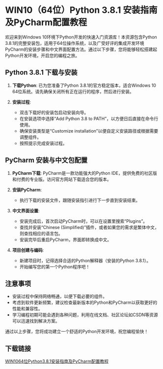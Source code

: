 # WIN10（64位）Python 3.8.1 安装指南及PyCharm配置教程

欢迎来到Windows 10环境下Python开发的快速入门资源库！本资源包含Python 3.8.1的完整安装包，适用于64位操作系统，以及广受好评的集成开发环境PyCharm的安装步骤和中文界面配置方法。通过以下步骤，您将能够轻松搭建起Python开发环境，开启您的编程之旅。

## Python 3.8.1 下载与安装

1. **下载Python**: 已为您准备了Python 3.8.1的官方稳定版本，适合Windows 10 64位系统。请先确保关闭所有正在运行的程序，然后进行安装。
   
2. **安装过程**:
   - 双击下载好的安装包启动安装向导。
   - 在安装选项中选择“Add Python 3.8 to PATH”，以方便日后直接在命令行使用。
   - 确保安装类型是“Customize installation”以便自定义安装路径或根据需要调整组件。
   - 按照提示完成安装过程。

## PyCharm 安装与中文包配置

1. **PyCharm下载**: PyCharm是一款功能强大的Python IDE，提供免费的社区版和付费的专业版。访问官方网站下载适合您的版本。
   
2. **安装PyCharm**:
   - 执行下载的安装文件，跟随安装指引进行下一步直到安装结束。
   
3. **中文界面设置**:
   - 安装完成后，首次启动PyCharm时，可以在设置里搜索“Plugins”。
   - 查找并安装“Chinese (Simplified)”插件，或者如果您的需求是繁体中文，则查找相应的语言包。
   - 安装完毕后重启PyCharm，界面即转换成中文。

4. **项目创建与编码**:
   - 新建项目时，记得选择合适的Python解释器（安装的Python 3.8.1）。
   - 开始编写您的第一个Python程序吧！

## 注意事项

- 安装过程中保持网络畅通，以便下载必要的组件。
- 考虑到软件更新频繁，建议检查最新版本的Python和PyCharm以获取更好的性能和兼容性。
- 学习编程初期可能会遇到各种问题，利用在线文档、社区论坛如CSDN等资源可以迅速找到解决方案。

通过以上步骤，您将成功建立一个舒适的Python开发环境，祝您编程愉快！

## 下载链接

[WIN1064位Python3.8.1安装指南及PyCharm配置教程](https://pan.quark.cn/s/33d3f7533b2c)